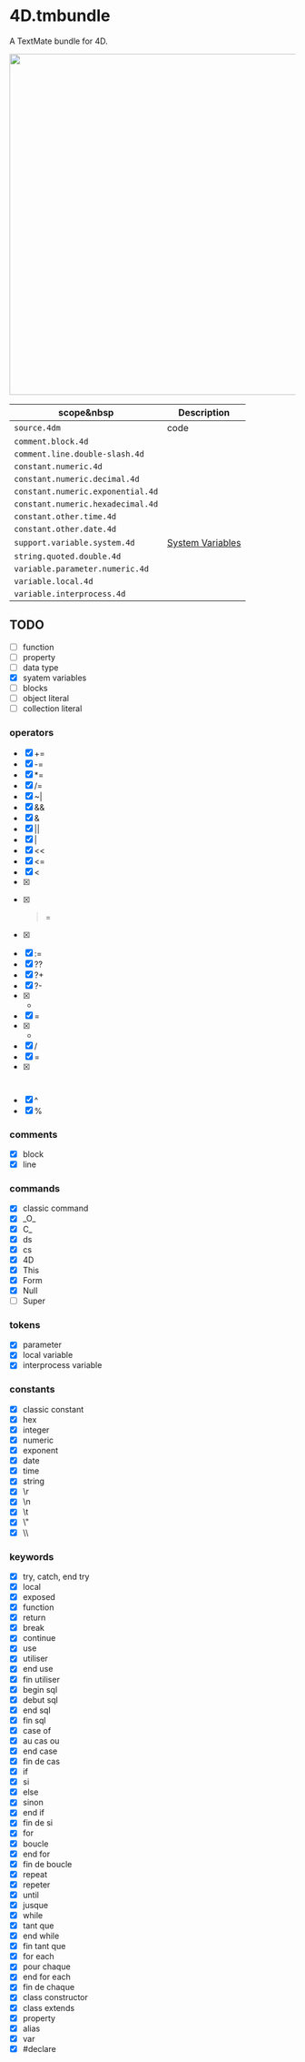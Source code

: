 # 4D.tmbundle
A TextMate bundle for 4D.

<img src="https://github.com/user-attachments/assets/c9073aa9-1202-4dbc-a873-fa9a9e870334" width=600 height=auto />

|scope&nbsp|Description|
|-|-|
|`source.4dm`|code|
|`comment.block.4d`||
|`comment.line.double-slash.4d`||
|`constant.numeric.4d`||
|`constant.numeric.decimal.4d`||
|`constant.numeric.exponential.4d`||
|`constant.numeric.hexadecimal.4d`||
|`constant.other.time.4d`||
|`constant.other.date.4d`||
|`support.variable.system.4d`|[System Variables](https://developer.4d.com/docs/Concepts/variables#system-variables)|
|`string.quoted.double.4d`||
|`variable.parameter.numeric.4d`||
|`variable.local.4d`||
|`variable.interprocess.4d`||




## TODO

- [ ] function
- [ ] property
- [ ] data type
- [x] syatem variables
- [ ] blocks
- [ ] object literal
- [ ] collection literal

### operators

- [x] +=
- [x] -=
- [x] *=
- [x] /=
- [x] ~|
- [x] &&
- [x] &
- [x] ||
- [x] |
- [x] <<
- [x] <=
- [x] <
- [x] >>
- [x] >=
- [x] >
- [x] :=
- [x] ??
- [x] ?+
- [x] ?-
- [x] +
- [x] =
- [x] *
- [x] /
- [x] =
- [x] #
- [x] ^
- [x] %

### comments

- [x] block
- [x] line

### commands

- [x] classic command
- [x] \_O\_
- [x] C\_
- [x] ds
- [x] cs
- [x] 4D
- [x] This
- [x] Form
- [x] Null
- [ ] Super

### tokens

- [x] parameter
- [x] local variable
- [x] interprocess variable

### constants

- [x] classic constant
- [x] hex
- [x] integer
- [x] numeric
- [x] exponent
- [x] date
- [x] time
- [x] string
- [x] \\r
- [x] \\n
- [x] \\t
- [x] \\"
- [x] \\\\

### keywords

- [x] try, catch, end try
- [x] local
- [x] exposed
- [x] function
- [x] return
- [x] break
- [x] continue
- [x] use
- [x] utiliser
- [x] end use
- [x] fin utiliser
- [x] begin sql
- [x] debut sql
- [x] end sql
- [x] fin sql
- [x] case of
- [x] au cas ou
- [x] end case
- [x] fin de cas
- [x] if
- [x] si
- [x] else
- [x] sinon
- [x] end if
- [x] fin de si
- [x] for
- [x] boucle
- [x] end for
- [x] fin de boucle
- [x] repeat
- [x] repeter
- [x] until
- [x] jusque
- [x] while
- [x] tant que
- [x] end while
- [x] fin tant que
- [x] for each
- [x] pour chaque
- [x] end for each
- [x] fin de chaque
- [x] class constructor
- [x] class extends
- [x] property
- [x] alias
- [x] var
- [x] #declare
